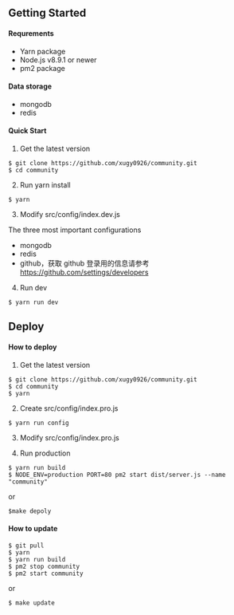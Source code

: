 ## Getting Started

#### Requrements

- Yarn package 
- Node.js v8.9.1 or newer
- pm2 package

#### Data storage

- mongodb
- redis

#### Quick Start

1. Get the latest version

```
$ git clone https://github.com/xugy0926/community.git
$ cd community
```

2. Run yarn install

```
$ yarn
```

3. Modify src/config/index.dev.js

The three most important configurations

- mongodb
- redis
- github，获取 github 登录用的信息请参考 https://github.com/settings/developers

4. Run dev

```
$ yarn run dev
```

## Deploy

#### How to deploy

1. Get the latest version

```
$ git clone https://github.com/xugy0926/community.git
$ cd community
$ yarn
```

2. Create src/config/index.pro.js

```
$ yarn run config
```

3. Modify src/config/index.pro.js

4. Run production

```
$ yarn run build
$ NODE_ENV=production PORT=80 pm2 start dist/server.js --name "community"
```

or

```
$make depoly
```

#### How to update

```
$ git pull
$ yarn
$ yarn run build
$ pm2 stop community
$ pm2 start community
```

or

```
$ make update
```
